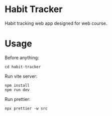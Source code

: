 # Habit Tracker

Habit tracking web app designed for web course.

# Usage
Before anything:
```
cd habit-tracker
```

Run vite server:
```
npm install
npm run dev
```

Run prettier:
```
npx prettier -w src
```